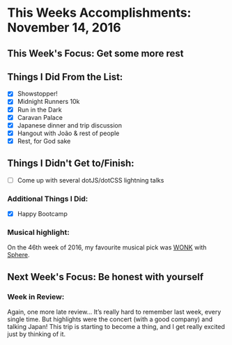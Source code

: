 # This Weeks Accomplishments: November 14, 2016

## This Week's Focus: Get some more rest

## Things I Did From the List:
- [x] Showstopper!
- [x] Midnight Runners 10k
- [x] Run in the Dark
- [x] Caravan Palace
- [x] Japanese dinner and trip discussion
- [x] Hangout with João & rest of people
- [x] Rest, for God sake

## Things I Didn't Get to/Finish:
- [ ] Come up with several dotJS/dotCSS lightning talks

### Additional Things I Did:
- [x] Happy Bootcamp

### Musical highlight:
On the 46th week of 2016, my favourite musical pick was [WONK](http://www.wonk.tokyo) with [Sphere](https://open.spotify.com/album/43Ew4t9gUd9IT28azohPIm).

## Next Week's Focus: Be honest with yourself

### Week in Review:
Again, one more late review… It’s really hard to remember last week, every single time. But highlights were the concert (with a good company) and talking Japan! This trip is starting to become a thing, and I get really excited just by thinking of it.
